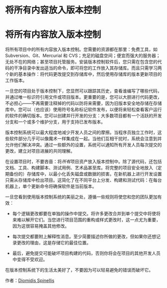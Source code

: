 # 将所有内容放入版本控制

# 将所有内容放入版本控制

将所有项目中的所有内容放入版本控制。您需要的资源都在那里：免费工具，如 Subversion、Git、Mercurial 和 CVS；充足的磁盘空间；便宜而强大的服务器；无处不在的网络；甚至项目托管服务。安装版本控制软件后，您只需在包含您的代码的干净目录中发出适当的命令，即可将您的工作放入其存储库。而且只需学习两个新的基本操作：将代码更改提交到存储库中，然后使用存储库的版本更新项目的工作版本。

一旦您的项目处于版本控制下，您显然可以跟踪其历史，查看谁编写了哪些代码，并通过唯一标识符引用文件或项目版本。更重要的是，您可以大胆进行代码更改，不必担心——不再需要注释掉的代码以防将来需要，因为旧版本安全地存储在存储库中。您可以（也应该）使用符号名称标记软件发布，以便将来轻松查看客户运行的软件的确切版本。您可以创建并行开发的分支：大多数项目都有一个活跃的开发分支和一个或多个维护分支，用于支持已发布版本。

版本控制系统可以最大程度地减少开发人员之间的摩擦。当程序员独立工作时，这些软件部分几乎可以像魔术一样集成在一起。当他们互相干扰时，系统会注意到并允许他们解决冲突。通过一些额外的设置，系统可以通知所有开发人员每次提交的更改，建立对项目进展的共同理解。

在设置项目时，不要吝啬：将*所有*项目资产放入版本控制中。除了源代码，还包括文档、工具、构建脚本、测试用例、艺术品甚至库。将完整的项目安全地放入（定期备份的）存储库中，以最小化丢失磁盘或数据的损害。在新机器上进行开发设置只需从存储库中检出项目。这简化了在不同平台上分发、构建和测试代码：在每台机器上，单个更新命令将确保软件是当前版本。

一旦您看到使用版本控制系统的美丽之处，遵循一些规则将使您和您的团队更加有效：

+   每个逻辑更改都要在单独的操作中提交。将许多更改合并到单个提交中将使将来难以解开它们。当您进行项目范围的重构或样式更改时，这一点尤为重要，因为这很容易掩盖其他修改。

+   每次提交都要附上解释性消息。至少简要描述你所做的更改，但如果你还想记录更改的理由，这是存储它的最佳位置。

+   最后，避免提交可能破坏项目构建的代码，否则你将会在项目的其他开发人员中变得不受欢迎。

在版本控制系统下的生活太美好了，不要因为可以轻易避免的错误而破坏它。

作者：[Diomidis Spinellis](http://programmer.97things.oreilly.com/wiki/index.php/Diomidis_Spinellis)

